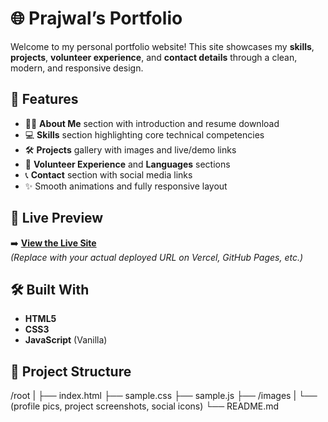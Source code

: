 # 🌐 Prajwal’s Portfolio

Welcome to my personal portfolio website! This site showcases my **skills**, **projects**, **volunteer experience**, and **contact details** through a clean, modern, and responsive design.

## 🚀 Features

- 🧑‍💼 **About Me** section with introduction and resume download
- 💻 **Skills** section highlighting core technical competencies
- 🛠️ **Projects** gallery with images and live/demo links
- 🙌 **Volunteer Experience** and **Languages** sections
- 📞 **Contact** section with social media links
- ✨ Smooth animations and fully responsive layout

## 🔗 Live Preview

➡️ **[View the Live Site](#)**  
*(Replace with your actual deployed URL on Vercel, GitHub Pages, etc.)*

## 🛠️ Built With

- **HTML5**
- **CSS3**
- **JavaScript** (Vanilla)

## 📁 Project Structure

/root
|
├── index.html
├── sample.css
├── sample.js
├── /images
|   └── (profile pics, project screenshots, social icons)
└── README.md
